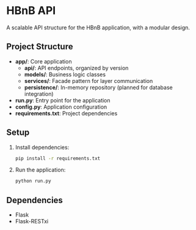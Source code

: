 # HBnB API

A scalable API structure for the HBnB application, with a modular design.

## Project Structure
- **app/**: Core application
  - **api/**: API endpoints, organized by version
  - **models/**: Business logic classes
  - **services/**: Facade pattern for layer communication
  - **persistence/**: In-memory repository (planned for database integration)
- **run.py**: Entry point for the application
- **config.py**: Application configuration
- **requirements.txt**: Project dependencies

## Setup
1. Install dependencies:
    ```bash
    pip install -r requirements.txt
    ```

2. Run the application:
    ```bash
    python run.py
    ```

## Dependencies
- Flask
- Flask-RESTxi
